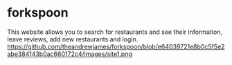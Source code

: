 # forkspoon

This website allows you to search for restaurants and see their information, leave reviews, add new restaurants and login. 
https://github.com/theandrewjames/forkspoon/blob/e64039721e8b0c5f5e2abe384143b0ac660172c4/images/site1.png
